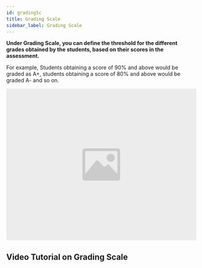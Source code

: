 ```yaml
---
id: gradingSc
title: Grading Scale
sidebar_label: Grading Scale
---
```


**Under Grading Scale, you can define the threshold for the different grades obtained by the students, based on their scores in the assessment.**

For example, Students obtaining a score of 90% and above would be graded as A+, students obtaining a score of 80% and above would be graded A- and so on.

![image](images/image.jpg)

## Video Tutorial on Grading Scale 